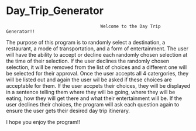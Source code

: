 # Day_Trip_Generator
                                        Welcome to the Day Trip Generator!!

The purpose of this program is to randomly select a destination, a restaurant, a mode of transportation, and a form of entertainment. The user will have the ability to accept or decline each randomly chosen selection at the time of their selection. If the user declines the randomly chosen selection, it will be removed from the list of choices and a different one will be selected for their approval. Once the user accepts all 4 catergories, they will be listed out and again the user wil be asked if these choices are acceptable for them. If the user accpets their choices, they will be displayed in a sentence telling them where they will be going, where they will be eating, how they will get there and what their entertainment will be. If the user declines their choices, the program will ask each question again to ensure the user gets their desired day trip itinerary.

I hope you enjoy the program!!
